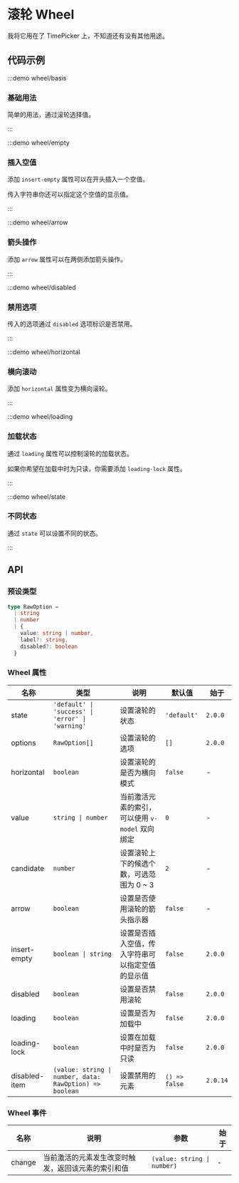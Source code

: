 # 滚轮 Wheel

我将它用在了 TimePicker 上，不知道还有没有其他用途。

## 代码示例

:::demo wheel/basis

### 基础用法

简单的用法，通过滚轮选择值。

:::

:::demo wheel/empty

### 插入空值

添加 `insert-empty` 属性可以在开头插入一个空值。

传入字符串你还可以指定这个空值的显示值。

:::

:::demo wheel/arrow

### 箭头操作

添加 `arrow` 属性可以在两侧添加箭头操作。

:::

:::demo wheel/disabled

### 禁用选项

传入的选项通过 `disabled` 选项标识是否禁用。

:::

:::demo wheel/horizontal

### 横向滚动

添加 `horizontal` 属性变为横向滚轮。

:::

:::demo wheel/loading

### 加载状态

通过 `loading` 属性可以控制滚轮的加载状态。

如果你希望在加载中时为只读，你需要添加 `loading-lock` 属性。

:::

:::demo wheel/state

### 不同状态

通过 `state` 可以设置不同的状态。

:::

## API

### 预设类型

```ts
type RawOption =
  | string
  | number
  | {
    value: string | number,
    label?: string,
    disabled?: boolean
  }
```

### Wheel 属性

| 名称          | 类型                                                    | 说明                                             | 默认值        | 始于     |
| ------------- | ------------------------------------------------------- | ------------------------------------------------ | ------------- | -------- |
| state         | `'default' \| 'success' \| 'error' \| 'warning'`        | 设置滚轮的状态                                   | `'default'`   | `2.0.0`  |
| options       | `RawOption[]`                                           | 设置滚轮的选项                                   | `[]`          | `2.0.0`  |
| horizontal    | `boolean`                                               | 设置滚轮的是否为横向模式                         | `false`       | -        |
| value         | `string \| number`                                      | 当前激活元素的索引，可以使用 `v-model` 双向绑定  | `0`           | -        |
| candidate     | `number`                                                | 设置滚轮上下的候选个数，可选范围为 0 ~ 3         | `2`           | -        |
| arrow         | `boolean`                                               | 设置是否使用滚轮的箭头指示器                     | `false`       | -        |
| insert-empty  | `boolean \| string`                                     | 设置是否插入空值，传入字符串可以指定空值的显示值 | `false`       | `2.0.0`  |
| disabled      | `boolean`                                               | 设置是否禁用滚轮                                 | `false`       | `2.0.0`  |
| loading       | `boolean`                                               | 设置是否为加载中                                 | `false`       | `2.0.0`  |
| loading-lock  | `boolean`                                               | 设置在加载中时是否为只读                         | `false`       | `2.0.0`  |
| disabled-item | `(value: string \| number, data: RawOption) => boolean` | 设置禁用的元素                                   | `() => false` | `2.0.14` |

### Wheel 事件

| 名称   | 说明                                               | 参数                        | 始于 |
| ------ | -------------------------------------------------- | --------------------------- | ---- |
| change | 当前激活的元素发生改变时触发，返回该元素的索引和值 | `(value: string \| number)` | -    |
